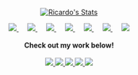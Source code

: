 <p align="center">
  <a href="https://github.com/ricardofrantz" class="rich-diff-level-one">
    <img src="https://github-readme-stats.vercel.app/api?username=ricardofrantz&title_color=333&text_color=777" alt="Ricardo's Stats" >
  </a>
</p>

<p align="center">
  <a href="https://scholar.google.com/citations?user=VzovS2oAAAAJ&hl=en">
    <img src="https://img.icons8.com/color/48/000000/google-scholar.png"/>
  </a>
  &emsp;
  <a href="https://www.youtube.com/channel/UC9quHxfzJkrFXQnI2DF2Jsw">
    <img src="https://img.icons8.com/color/48/000000/youtube-play.png"/>
  </a>
  &emsp;
  <a href= "https://www.researchgate.net/profile/Ricardo-Frantz">
    <img src="https://img.icons8.com/color/48/000000/front-gate-open.png"/>
  </a>
  &emsp;
  <a href="https://ricardofrantz.github.io/ricardofrantz">
    <img src="https://img.icons8.com/color/48/000000/parse-from-clipboard.png"/> 
  </a>
  &emsp;
  <a href="https://www.linkedin.com/in/rfrantz1/">
    <img src="https://img.icons8.com/color/48/000000/linkedin.png"/>
  </a>
  &emsp;
  <a href= "https://instagram.com/ricardofrantz">
    <img src="https://img.icons8.com/color/48/000000/instagram-new--v1.png"/>
  </a>
  &emsp;
  <a href= "https://unsplash.com/@ricardofrantz">
    <img src="https://img.icons8.com/color/48/000000/unsplash.png"/>
  </a>
  <br><br>
  <strong>Check out my work below!</strong>
  <br><br>
  <a href="https://badges.pufler.dev">
    <img src="https://badges.pufler.dev/visits/ricardofrantz/git-badges?style=flat-square&color=black&logo=github">
  </a>
  <a href="https://badges.pufler.dev">
    <img src="https://badges.pufler.dev/years/ricardofrantz?style=flat-square&color=black&logo=github">
  </a>
  <a href="https://badges.pufler.dev">
    <img src="https://badges.pufler.dev/repos/ricardofrantz?style=flat-square&color=black&logo=github">
  </a>
  <a href="https://badges.pufler.dev">
    <img src="https://badges.pufler.dev/gists/ricardofrantz?style=flat-square&color=black&logo=github">
  </a>
  <a href="https://badges.pufler.dev">
    <img src="https://badges.pufler.dev/commits/monthly/ricardofrantz?style=flat-square&color=black&logo=github">
  </a>
</p>
